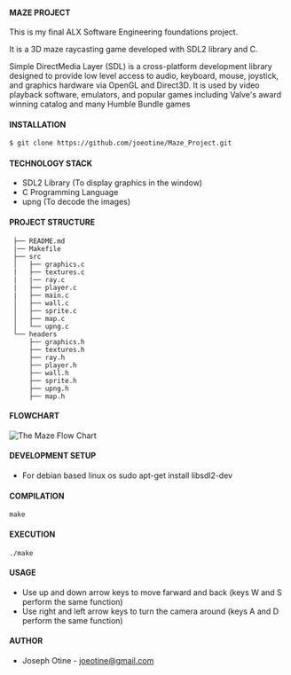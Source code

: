 #### MAZE PROJECT

This is my final ALX Software Engineering foundations project.

It is a 3D maze raycasting game developed with SDL2 library and C.

Simple DirectMedia Layer (SDL) is a cross-platform development library designed to provide low level access to audio, keyboard, mouse, joystick, and graphics hardware via OpenGL and Direct3D. It is used by video playback software, emulators, and popular games including Valve's award winning catalog and many Humble Bundle games

#### INSTALLATION
```sh
$ git clone https://github.com/joeotine/Maze_Project.git
```
#### TECHNOLOGY STACK
- SDL2 Library (To display graphics in the window)
- C Programming Language
- upng (To decode the images)

#### PROJECT STRUCTURE

```
 ├── README.md
 |── Makefile
 ├── src
 │   ├── graphics.c         
 |   ├── textures.c  
 |   |── ray.c  
 |   ├── player.c  
 |   ├── main.c  
 │   ├── wall.c
 │   ├── sprite.c 
 │   ├── map.c 
 │   └── upng.c
 └── headers
     ├── graphics.h
     ├── textures.h
     ├── ray.h
     ├── player.h
     ├── wall.h
     ├── sprite.h
     ├── upng.h
     ├── map.h
```

#### FLOWCHART

![The Maze Flow Chart](https://imgur.com/GRM5v9E)

#### DEVELOPMENT SETUP

- For debian based linux os  sudo apt-get install libsdl2-dev

#### COMPILATION

`make`

#### EXECUTION

`./make`

#### USAGE

- Use up and down arrow keys to move farward and back (keys W and S perform the same function)
- Use right and left arrow keys to turn the camera around (keys A and D perform the same function) 

#### AUTHOR

- Joseph Otine - joeotine@gmail.com
